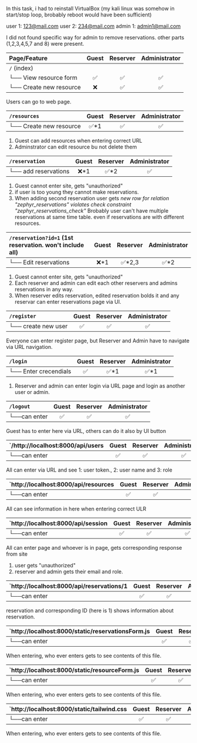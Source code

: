 In this task, i had to reinstall VirtualBox (my kali linux was somehow in start/stop loop, brobably reboot would have been sufficient)

user 1: 123@mail.com 
user 2: 234@mail.com
admin 1: admin1@mail.com

I did not found specific way for admin to remove reservations. other parts (1,2,3,4,5,7 and 8) were present.

| Page/Feature            | Guest | Reserver | Administrator |
| :---------------------- | :---: | :------: | :-----------: |
| `/` (index)             |       |          |               |
| └── View resource form  |   ✅   |    ✅     |       ✅       |
| └── Create new resource |   ❌   |    ✅     |       ✅       |

Users can go to web page.


| `/resources`            | Guest | Reserver | Administrator |
| :---------------------- | :---: | :------: | :-----------: |
| └── Create new resource |  ✅*1  |    ✅     |       ✅       |
1. Guest can add resources when entering  correct URL
2. Adminstrator can edit resource bu not delete them

| `/reservation`       | Guest | Reserver | Administrator |
| :------------------- | :---: | :------: | :-----------: |
| └── add reservations |  ❌*1  |   ✅*2    |       ✅       |
1. Guest cannot enter site, gets "unauthorized"
2. if user is too young they cannot make reservations.
3. When adding second reservation user gets *new row for relation "zephyr_reservations" violates check constraint "zephyr_reservations_check"* Brobably user can't have multiple reservations at same time table. even if reservations are with different resources.

| `/reservation?id=1` (1st reservation. won't include all) | Guest | Reserver | Administrator |
| :------------------------------------------------------- | :---: | :------: | :-----------: |
| └── Edit reservations                                    |  ❌*1  |  ✅*2,3   |      ✅*2      |
1. Guest cannot enter site, gets "unauthorized"
2. Each reserver and admin can edit each other reservers and admins reservations in any way.
3. When reserver edits reservation, edited reservation bolds it and any reservar can enter reservations page via UI.


| `/register`         | Guest | Reserver | Administrator |
| :------------------ | :---: | :------: | :-----------: |
| └── create new user |   ✅   |    ✅     |       ✅       |

Everyone can enter register page, but Reserver and Admin have to navigate via URL navigation.

| `/login`              | Guest | Reserver | Administrator |
| :-------------------- | :---: | :------: | :-----------: |
| └── Enter crecendials |   ✅   |   ✅*1    |      ✅*1      |
1. Reserver and admin can enter login via URL page and login as another user or admin.

| `/logout`    | Guest | Reserver | Administrator |
| :----------- | :---: | :------: | :-----------: |
| └──can enter |   ✅   |    ✅     |       ✅       |

Guest has to enter here via URL, others can do it also by UI button

| `/http://localhost:8000/api/users | Guest | Reserver | Administrator |
| :-------------------------------- | :---: | :------: | :-----------: |
| └──can enter                      |   ✅   |    ✅     |       ✅       |

All can enter via URL and see 1: user token., 2: user name and 3: role

| `http://localhost:8000/api/resources | Guest | Reserver | Administrator |
| :----------------------------------- | :---: | :------: | :-----------: |
| └──can enter                         |   ✅   |    ✅     |       ✅       |

All can see information in here when entering correct ULR

| `http://localhost:8000/api/session | Guest | Reserver | Administrator |
| :--------------------------------- | :---: | :------: | :-----------: |
| └──can enter                       |   ✅   |    ✅     |       ✅       |

All can enter page and whoever is in page, gets corresponding response from site
1. user gets "unauthorized"
2. reserver and admin gets their email and role.

| `http://localhost:8000/api/reservations/1 | Guest | Reserver | Administrator |
| :---------------------------------------- | :---: | :------: | :-----------: |
| └──can enter                              |   ✅   |    ✅     |       ✅       |

reservation and corresponding ID (here is 1) shows information about reservation.

| `http://localhost:8000/static/reservationsForm.js | Guest | Reserver | Administrator |
| :------------------------------------------------ | :---: | :------: | :-----------: |
| └──can enter                                      |   ✅   |    ✅     |       ✅       |

When entering, who ever enters gets to see contents of this file. 

| `http://localhost:8000/static/resourceForm.js | Guest | Reserver | Administrator |
| :-------------------------------------------- | :---: | :------: | :-----------: |
| └──can enter                                  |   ✅   |    ✅     |       ✅       |

When entering, who ever enters gets to see contents of this file. 

| `http://localhost:8000/static/tailwind.css | Guest | Reserver | Administrator |
| :----------------------------------------- | :---: | :------: | :-----------: |
| └──can enter                               |   ✅   |    ✅     |       ✅       |

When entering, who ever enters gets to see contents of this file. 